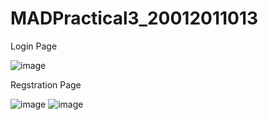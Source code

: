 # MADPractical3_20012011013

Login Page

![image](https://user-images.githubusercontent.com/98973295/188283763-14202084-6526-4d95-ab37-8249a1078317.png)

Regstration Page

![image](https://user-images.githubusercontent.com/98973295/188283775-5b917bcd-b7d4-420e-932f-29d8f8d894d7.png)
![image](https://user-images.githubusercontent.com/98973295/188284078-0e718338-2dac-47a6-9880-011054ec04bb.png)

